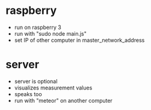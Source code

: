 raspberry
=========
- run on raspberry 3
- run with "sudo node main.js"
- set IP of other computer in master_network_address

server
======
- server is optional
- visualizes measurement values
- speaks too
- run with "meteor" on another computer
